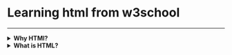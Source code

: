 # Learning html from w3school

---

<details>

<summary><b>Why HTMl?</b></summary>

##### So I decide learn **html** because:

<table border="0">
 <tr>
    <td style="border: none;">
      <img src="./asserts/html5-logo.png" style="margin-top: 15px;margin-down: 15px;" width="100px" />
    </td>
    <td style="border: none;"> 
      <ul style="padding-left: 15px;">
        <li><b>HTML</b> is the standard markup language for Web pages.</li>
        <li>With <b>HTML</b> we can create your own Website.</li>
        <li><b>HTML</b> is easy to learn - I guess that I will enjoy it!</li>
        <li>Some mobile technologies uses <b>HTML</b> concepts for mobile app development</li>
      </ul>
    </td>
 </tr>
</table>
</details>

<details>
  <summary><b>What is HTML?</b></summary>

  - **HTML** stands for Hyper Text Markup Language
  - **HTML** is the standard markup language for creating Web pages
  - **HTML** describes the structure of a Web page
  - **HTML** consists of a series of elements
  - **HTML** elements tell the browser how to display the content
  - **HTML** elements label pieces of content such as "this is a heading", "this is a paragraph", "this is a link", etc.
</details>
